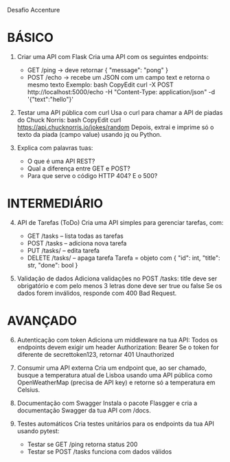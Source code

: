Desafio Accenture

# BÁSICO #


  1. Criar uma API com Flask
    Cria uma API com os seguintes endpoints:
      - GET /ping → deve retornar { "message": "pong" }
      - POST /echo → recebe um JSON com um campo text e retorna o mesmo texto
  Exemplo:
    bash
    CopyEdit
     curl -X POST http://localhost:5000/echo -H "Content-Type: application/json" -d '{"text":"hello"}'

  2. Testar uma API pública com curl
    Usa o curl para chamar a API de piadas do Chuck Norris:
      bash
      CopyEdit
      curl https://api.chucknorris.io/jokes/random
    Depois, extrai e imprime só o texto da piada (campo value) usando jq ou Python.

  4. Explica com palavras tuas:
     - O que é uma API REST?
     - Qual a diferença entre GET e POST?
     - Para que serve o código HTTP 404? E o 500?

# INTERMEDIÁRIO #

  4. API de Tarefas (ToDo)
    Cria uma API simples para gerenciar tarefas, com:
      - GET /tasks – lista todas as tarefas
      - POST /tasks – adiciona nova tarefa
      - PUT /tasks/<id> – edita tarefa
      - DELETE /tasks/<id> – apaga tarefa
    Tarefa = objeto com { "id": int, "title": str, "done": bool }

  6. Validação de dados
    Adiciona validações no POST /tasks:
    title deve ser obrigatório e com pelo menos 3 letras
    done deve ser true ou false
    Se os dados forem inválidos, responde com 400 Bad Request.


# AVANÇADO  #

  6. Autenticação com token
    Adiciona um middleware na tua API:
    Todos os endpoints devem exigir um header Authorization: Bearer <token>
    Se o token for diferente de secrettoken123, retornar 401 Unauthorized

  7. Consumir uma API externa
    Cria um endpoint que, ao ser chamado, busque a temperatura atual de Lisboa usando uma API pública como OpenWeatherMap (precisa de API key) e retorne só a temperatura em Celsius.

  8. Documentação com Swagger
    Instala o pacote Flasgger e cria a documentação Swagger da tua API com /docs.

  9. Testes automáticos
    Cria testes unitários para os endpoints da tua API usando pytest:
      - Testar se GET /ping retorna status 200
      - Testar se POST /tasks funciona com dados válidos
